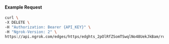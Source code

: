 <!-- Code generated for API Clients. DO NOT EDIT. -->

#### Example Request

```bash
curl \
-X DELETE \
-H "Authorization: Bearer {API_KEY}" \
-H "Ngrok-Version: 2" \
https://api.ngrok.com/edges/https/edghts_2pOlRfZSomTSwqlNo48UekJkBam/routes/edghtsrt_2pOlRiOCgSb0q9FbE2qmNdF9qvq/response_headers
```
